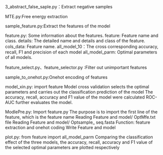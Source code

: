 3_abstract_false_saple.py：Extract negative samples

MTE.py:Free energy extraction

sample_feature.py:Extract the features of the model

feature.py:
Some information about the features.
feature: Feature name and class.
details: The detailed name and details and class of the feature.
cols_data:  Feature name.
all_model_10：The cross corresponding accuracy, recall, F1 and precision of each model
all_model_parm: Optimal parameters of all models.

feature_select.py、feature_selector.py :Filter out unimportant features

sample_to_onehot.py:Onehot encoding of features

model_xin.py:
import feature
Model cross validation selects the optimal parameters and carries out the classification prediction of the model
The accuracy, recall, accuracy and F1 value of the model were calculated
ROC-AUC further evaluates the model.

ModlePre.py:
Import feature.py The purpose is to import the first line of the feature, which is the feature name
Reading Feature and model/ OptMfe.txt file
Reading Feature and model/ Optsample_ seq.fasta
Function: feature extraction and onehot coding
Write Feature and model

plot.py:
from feature import all_model_parm
Comparing the classification effect of the three models, the accuracy, recall, accuracy and F1 value of the selected optimal parameters are plotted respectively
 
